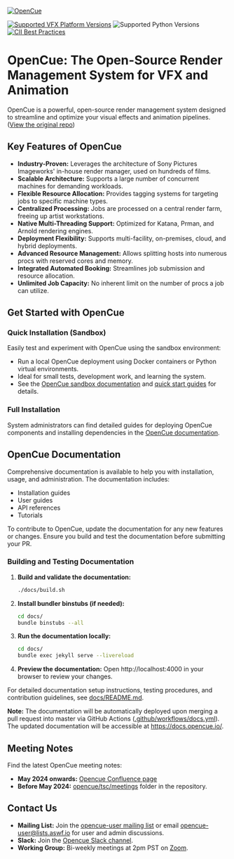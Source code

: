 [![OpenCue](/images/opencue_logo_with_text.png)](https://github.com/AcademySoftwareFoundation/OpenCue)

[![Supported VFX Platform Versions](https://img.shields.io/badge/vfx%20platform-2021--2024-lightgrey.svg)](http://www.vfxplatform.com/)
![Supported Python Versions](https://img.shields.io/badge/python-3.6+-blue.svg)
[![CII Best Practices](https://bestpractices.coreinfrastructure.org/projects/2837/badge)](https://bestpractices.coreinfrastructure.org/projects/2837)

# OpenCue: The Open-Source Render Management System for VFX and Animation

OpenCue is a powerful, open-source render management system designed to streamline and optimize your visual effects and animation pipelines. ([View the original repo](https://github.com/AcademySoftwareFoundation/OpenCue))

## Key Features of OpenCue

*   **Industry-Proven:** Leverages the architecture of Sony Pictures Imageworks' in-house render manager, used on hundreds of films.
*   **Scalable Architecture:** Supports a large number of concurrent machines for demanding workloads.
*   **Flexible Resource Allocation:**  Provides tagging systems for targeting jobs to specific machine types.
*   **Centralized Processing:** Jobs are processed on a central render farm, freeing up artist workstations.
*   **Native Multi-Threading Support:** Optimized for Katana, Prman, and Arnold rendering engines.
*   **Deployment Flexibility:** Supports multi-facility, on-premises, cloud, and hybrid deployments.
*   **Advanced Resource Management:** Allows splitting hosts into numerous procs with reserved cores and memory.
*   **Integrated Automated Booking:** Streamlines job submission and resource allocation.
*   **Unlimited Job Capacity:** No inherent limit on the number of procs a job can utilize.

## Get Started with OpenCue

### Quick Installation (Sandbox)

Easily test and experiment with OpenCue using the sandbox environment:

*   Run a local OpenCue deployment using Docker containers or Python virtual environments.
*   Ideal for small tests, development work, and learning the system.
*   See the [OpenCue sandbox documentation](https://github.com/AcademySoftwareFoundation/OpenCue/blob/master/sandbox/README.md) and [quick start guides](https://www.opencue.io/docs/quick-starts/) for details.

### Full Installation

System administrators can find detailed guides for deploying OpenCue components and installing dependencies in the [OpenCue documentation](https://www.opencue.io/docs/getting-started/).

## OpenCue Documentation

Comprehensive documentation is available to help you with installation, usage, and administration.  The documentation includes:

*   Installation guides
*   User guides
*   API references
*   Tutorials

To contribute to OpenCue, update the documentation for any new features or changes. Ensure you build and test the documentation before submitting your PR.

### Building and Testing Documentation

1.  **Build and validate the documentation:**
    ```bash
    ./docs/build.sh
    ```

2.  **Install bundler binstubs (if needed):**
    ```bash
    cd docs/
    bundle binstubs --all
    ```

3.  **Run the documentation locally:**
    ```bash
    cd docs/
    bundle exec jekyll serve --livereload
    ```

4.  **Preview the documentation:**
    Open http://localhost:4000 in your browser to review your changes.

For detailed documentation setup instructions, testing procedures, and contribution guidelines, see [docs/README.md](https://github.com/AcademySoftwareFoundation/OpenCue/blob/master/docs/README.md).

**Note:** The documentation will be automatically deployed upon merging a pull request into master via GitHub Actions ([.github/workflows/docs.yml](https://github.com/AcademySoftwareFoundation/OpenCue/blob/master/docs/.github/workflows/docs.yml)). The updated documentation will be accessible at https://docs.opencue.io/.

## Meeting Notes

Find the latest OpenCue meeting notes:

*   **May 2024 onwards:** [Opencue Confluence page](http://wiki.aswf.io/display/OPENCUE/OpenCue+Home)
*   **Before May 2024:** [opencue/tsc/meetings](https://github.com/AcademySoftwareFoundation/OpenCue/tree/master/tsc/meetings) folder in the repository.

## Contact Us

*   **Mailing List:** Join the [opencue-user mailing list](https://lists.aswf.io/g/opencue-user) or email <opencue-user@lists.aswf.io> for user and admin discussions.
*   **Slack:** Join the [Opencue Slack channel](https://academysoftwarefdn.slack.com/archives/CMFPXV39Q).
*   **Working Group:** Bi-weekly meetings at 2pm PST on [Zoom](https://www.google.com/url?q=https://zoom-lfx.platform.linuxfoundation.org/meeting/95509555934?password%3Da8d65f0e-c5f0-44fb-b362-d3ed0c22b7c1&sa=D&source=calendar&ust=1717863981078692&usg=AOvVaw1zRcYz7VPAwfwOXeBPpoM6).